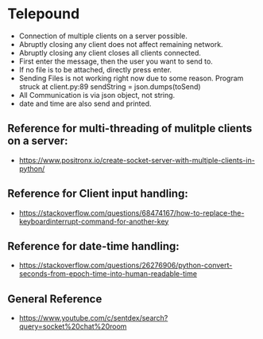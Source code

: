 # Telepound

* Connection of multiple clients on a server possible.
* Abruptly closing any client does not affect remaining network.
* Abruptly closing any client closes all clients connected.
* First enter the message, then the user you want to send to.
* If no file is to be attached, directly press enter.
* Sending Files is not working right now due to some reason. Program struck at client.py:89 sendString = json.dumps(toSend)
* All Communication is via json object, not string.
* date and time are also send and printed.


## Reference for multi-threading of mulitple clients on a server:
* https://www.positronx.io/create-socket-server-with-multiple-clients-in-python/

## Reference for Client input handling:
* https://stackoverflow.com/questions/68474167/how-to-replace-the-keyboardinterrupt-command-for-another-key

## Reference for date-time handling:
* https://stackoverflow.com/questions/26276906/python-convert-seconds-from-epoch-time-into-human-readable-time

## General Reference
* https://www.youtube.com/c/sentdex/search?query=socket%20chat%20room